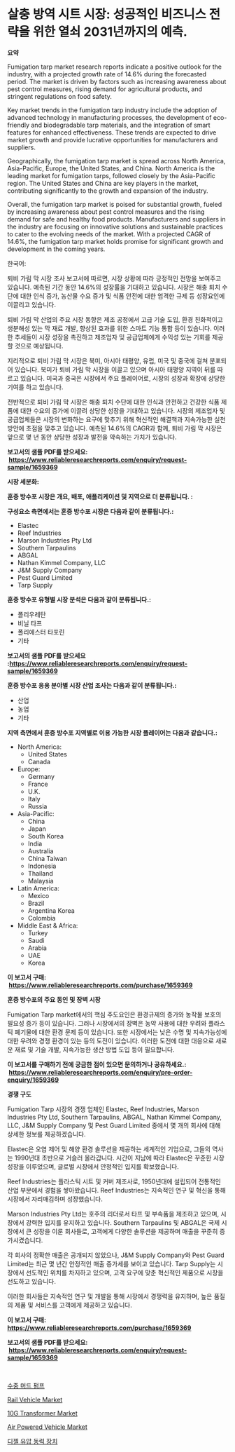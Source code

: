 <p><h1>살충 방역 시트 시장: 성공적인 비즈니스 전략을 위한 열쇠 2031년까지의 예측.</h1></p><p><strong>요약</strong></p>
<p><p>Fumigation tarp market research reports indicate a positive outlook for the industry, with a projected growth rate of 14.6% during the forecasted period. The market is driven by factors such as increasing awareness about pest control measures, rising demand for agricultural products, and stringent regulations on food safety.</p><p>Key market trends in the fumigation tarp industry include the adoption of advanced technology in manufacturing processes, the development of eco-friendly and biodegradable tarp materials, and the integration of smart features for enhanced effectiveness. These trends are expected to drive market growth and provide lucrative opportunities for manufacturers and suppliers.</p><p>Geographically, the fumigation tarp market is spread across North America, Asia-Pacific, Europe, the United States, and China. North America is the leading market for fumigation tarps, followed closely by the Asia-Pacific region. The United States and China are key players in the market, contributing significantly to the growth and expansion of the industry.</p><p>Overall, the fumigation tarp market is poised for substantial growth, fueled by increasing awareness about pest control measures and the rising demand for safe and healthy food products. Manufacturers and suppliers in the industry are focusing on innovative solutions and sustainable practices to cater to the evolving needs of the market. With a projected CAGR of 14.6%, the fumigation tarp market holds promise for significant growth and development in the coming years. </p><p>한국어:</p><p>퇴비 가림 막 시장 조사 보고서에 따르면, 시장 상황에 따라 긍정적인 전망을 보여주고 있습니다. 예측된 기간 동안 14.6%의 성장률을 기대하고 있습니다. 시장은 해충 퇴치 수단에 대한 인식 증가, 농산물 수요 증가 및 식품 안전에 대한 엄격한 규제 등 성장요인에 이끌리고 있습니다.</p><p>퇴비 가림 막 산업의 주요 시장 동향은 제조 공정에서 고급 기술 도입, 환경 친화적이고 생분해성 있는 막 재료 개발, 향상된 효과를 위한 스마트 기능 통합 등이 있습니다. 이러한 추세들이 시장 성장을 촉진하고 제조업자 및 공급업체에게 수익성 있는 기회를 제공할 것으로 예상됩니다.</p><p>지리적으로 퇴비 가림 막 시장은 북미, 아시아 태평양, 유럽, 미국 및 중국에 걸쳐 분포되어 있습니다. 북미가 퇴비 가림 막 시장을 이끌고 있으며 아시아 태평양 지역이 뒤를 따르고 있습니다. 미국과 중국은 시장에서 주요 플레이어로, 시장의 성장과 확장에 상당한 기여를 하고 있습니다.</p><p>전반적으로 퇴비 가림 막 시장은 해충 퇴치 수단에 대한 인식과 안전하고 건강한 식품 제품에 대한 수요의 증가에 이끌려 상당한 성장을 기대하고 있습니다. 시장의 제조업자 및 공급업체들은 시장의 변화하는 요구에 맞추기 위해 혁신적인 해결책과 지속가능한 실천 방안에 초점을 맞추고 있습니다. 예측된 14.6%의 CAGR과 함께, 퇴비 가림 막 시장은 앞으로 몇 년 동안 상당한 성장과 발전을 약속하는 가치가 있습니다.</p></p>
<p><strong>보고서의 샘플 PDF를 받으세요: &nbsp;<a href="https://www.reliableresearchreports.com/enquiry/request-sample/1659369">https://www.reliableresearchreports.com/enquiry/request-sample/1659369</a></strong></p>
<p><strong>시장 세분화:</strong></p>
<p><strong> 훈증 방수포 시장은 개요, 배포, 애플리케이션 및 지역으로 더 분류됩니다. :</strong></p>
<p><strong>구성요소 측면에서는 훈증 방수포 시장은 다음과 같이 분류됩니다.:</strong></p>
<p><ul><li>Elastec</li><li>Reef Industries</li><li>Marson Industries Pty Ltd</li><li>Southern Tarpaulins</li><li>ABGAL</li><li>Nathan Kimmel Company, LLC</li><li>J&M Supply Company</li><li>Pest Guard Limited</li><li>Tarp Supply</li></ul></p>
<p><strong> 훈증 방수포 유형별 시장 분석은 다음과 같이 분류됩니다.:</strong></p>
<p><ul><li>폴리우레탄</li><li>비닐 타프</li><li>폴리에스터 타포린</li><li>기타</li></ul></p>
<p><strong>보고서의 샘플 PDF를 받으세요 :<a href="https://www.reliableresearchreports.com/enquiry/request-sample/1659369">https://www.reliableresearchreports.com/enquiry/request-sample/1659369</a></strong></p>
<p><strong> 훈증 방수포 응용 분야별 시장 산업 조사는 다음과 같이 분류됩니다.:</strong></p>
<p><ul><li>산업</li><li>농업</li><li>기타</li></ul></p>
<p><strong>지역 측면에서 훈증 방수포 지역별로 이용 가능한 시장 플레이어는 다음과 같습니다.:</strong></p>
<p><ul>
    <li>
        North America:
        <ul>
            <li>United States</li>
            <li>Canada</li>
        </ul>
    </li>
    <li>
        Europe:
        <ul>
            <li>Germany</li>
            <li>France</li>
            <li>U.K.</li>
            <li>Italy</li>
            <li>Russia</li>
        </ul>
    </li>
    <li>
        Asia-Pacific:
        <ul>
            <li>China</li>
            <li>Japan</li>
            <li>South Korea</li>
            <li>India</li>
            <li>Australia</li>
            <li>China Taiwan</li>
            <li>Indonesia</li>
            <li>Thailand</li>
            <li>Malaysia</li>
        </ul>
    </li>
    <li>
        Latin America:
        <ul>
            <li>Mexico</li>
            <li>Brazil</li>
            <li>Argentina Korea</li>
            <li>Colombia</li>
        </ul>
    </li>
    <li>
        Middle East & Africa:
        <ul>
            <li>Turkey</li>
            <li>Saudi</li>
            <li>Arabia</li>
            <li>UAE</li>
            <li>Korea</li>
        </ul>
    </li>
    </ul></p>
<p><strong>이 보고서 구매: &nbsp;<a href="https://www.reliableresearchreports.com/purchase/1659369">https://www.reliableresearchreports.com/purchase/1659369</a></strong></p>
<p><strong>훈증 방수포의 주요 동인 및 장벽 시장</strong></p>
<p><p>Fumigation Tarp market에서의 핵심 주도요인은 환경규제의 증가와 농작물 보호의 필요성 증가 등이 있습니다. 그러나 시장에서의 장벽은 농약 사용에 대한 우려와 플라스틱 폐기물에 대한 환경 문제 등이 있습니다. 또한 시장에서는 낮은 수명 및 지속가능성에 대한 우려와 경쟁 환경이 있는 등의 도전이 있습니다. 이러한 도전에 대한 대응으로 새로운 재료 및 기술 개발, 지속가능한 생산 방법 도입 등이 필요합니다.</p></p>
<p><strong>이 보고서를 구매하기 전에 궁금한 점이 있으면 문의하거나 공유하세요.: &nbsp;<a href="https://www.reliableresearchreports.com/enquiry/pre-order-enquiry/1659369">https://www.reliableresearchreports.com/enquiry/pre-order-enquiry/1659369</a></strong></p>
<p><strong>경쟁 구도</strong></p>
<p><p>Fumigation Tarp 시장의 경쟁 업체인 Elastec, Reef Industries, Marson Industries Pty Ltd, Southern Tarpaulins, ABGAL, Nathan Kimmel Company, LLC, J&M Supply Company 및 Pest Guard Limited 중에서 몇 개의 회사에 대해 상세한 정보를 제공하겠습니다. </p><p>Elastec은 오염 제어 및 해양 환경 솔루션을 제공하는 세계적인 기업으로, 그들의 역사는 1990년대 초반으로 거슬러 올라갑니다. 시간이 지남에 따라 Elastec은 꾸준한 시장 성장을 이루었으며, 글로벌 시장에서 안정적인 입지를 확보했습니다. </p><p>Reef Industries는 플라스틱 시트 및 커버 제조사로, 1950년대에 설립되어 전통적인 산업 부문에서 경험을 쌓아왔습니다. Reef Industries는 지속적인 연구 및 혁신을 통해 시장에서 자리매김하며 성장했습니다. </p><p>Marson Industries Pty Ltd는 호주의 리더로서 타프 및 부속품을 제조하고 있으며, 시장에서 강력한 입지를 유지하고 있습니다. Southern Tarpaulins 및 ABGAL은 국제 시장에서 큰 성장을 이룬 회사들로, 고객에게 다양한 솔루션을 제공하며 매출을 꾸준히 증가시켰습니다. </p><p>각 회사의 정확한 매출은 공개되지 않았으나, J&M Supply Company와 Pest Guard Limited는 최근 몇 년간 안정적인 매출 증가세를 보이고 있습니다. Tarp Supply는 시장에서 선도적인 위치를 차지하고 있으며, 고객 요구에 맞춘 혁신적인 제품으로 시장을 선도하고 있습니다. </p><p>이러한 회사들은 지속적인 연구 및 개발을 통해 시장에서 경쟁력을 유지하며, 높은 품질의 제품 및 서비스를 고객에게 제공하고 있습니다.</p></p>
<p><strong>이 보고서 구매: &nbsp; <a href="https://www.reliableresearchreports.com/purchase/1659369">https://www.reliableresearchreports.com/purchase/1659369</a></strong></p>
<p><strong>보고서의 샘플 PDF를 받으세요: &nbsp;<a href="https://www.reliableresearchreports.com/enquiry/request-sample/1659369">https://www.reliableresearchreports.com/enquiry/request-sample/1659369</a></strong><strong></strong></p>
<p>&nbsp;</p>
<p><p><a href="https://github.com/Tristiarton768456/Market-Research-Report-List-1/blob/main/937367412625.md">수중 머드 펌프</a></p><p><a href="https://issuu.com/reportprime-2/docs/rail-vehicle-market-size-2030.pptx">Rail Vehicle Market</a></p><p><a href="https://github.com/seekum/Market-Research-Report-List-2/blob/main/10g-transformer-market.md">10G Transformer Market</a></p><p><a href="https://issuu.com/reportprime-2/docs/air-powered-vehicle-market-size-2030.pptx">Air Powered Vehicle Market</a></p><p><a href="https://github.com/vsoq0zknh59/Market-Research-Report-List-1/blob/main/570783812624.md">디젤 유압 동력 장치</a></p></p>